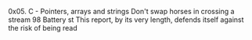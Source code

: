 0x05. C - Pointers, arrays and strings
Don't swap horses in crossing a stream
98 Battery st
This report, by its very length, defends itself against the risk of being read
